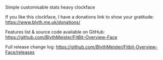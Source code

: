 Simple customisable stats heavy clockface

If you like this clockface, I have a donations link to show your gratitude: https://www.blyth.me.uk/donations/

Features list & source code available on GitHub: https://github.com/BlythMeister/FitBit-Overview-Face

Full release change log: https://github.com/BlythMeister/Fitbit-Overview-Face/releases

